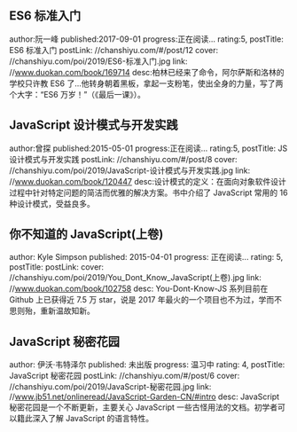 ## ES6 标准入门

author:阮一峰
published:2017-09-01
progress:正在阅读...
rating:5,
postTitle: ES6 标准入门
postLink: //chanshiyu.com/#/post/12
cover: //chanshiyu.com/poi/2019/ES6-标准入门.jpg
link: //www.duokan.com/book/169714
desc:柏林已经来了命令，阿尔萨斯和洛林的学校只许教 ES6 了...他转身朝着黑板，拿起一支粉笔，使出全身的力量，写了两个大字：“ES6 万岁！”（《最后一课》）。

## JavaScript 设计模式与开发实践

author:曾探
published:2015-05-01
progress:正在阅读...
rating:5,
postTitle: JS 设计模式与开发实践
postLink: //chanshiyu.com/#/post/8
cover: //chanshiyu.com/poi/2019/JavaScript-设计模式与开发实践.jpg
link: //www.duokan.com/book/120447
desc:设计模式的定义：在面向对象软件设计过程中针对特定问题的简洁而优雅的解决方案。书中介绍了 JavaScript 常用的 16 种设计模式，受益良多。

## 你不知道的 JavaScript(上卷)

author: Kyle Simpson
published: 2015-04-01
progress: 正在阅读...
rating: 5,
postTitle:
postLink:
cover: //chanshiyu.com/poi/2019/You_Dont_Know_JavaScript(上卷).jpg
link: //www.duokan.com/book/102758
desc: You-Dont-Know-JS 系列目前在 Github 上已获得近 7.5 万 star，说是 2017 年最火的一个项目也不为过，学而不思则殆，重新温故知新。

## JavaScript 秘密花园

author: 伊沃·韦特泽尔
published: 未出版
progress: 温习中
rating: 4,
postTitle: JavaScript 秘密花园
postLink: //chanshiyu.com/#/post/6
cover: //chanshiyu.com/poi/2019/JavaScript-秘密花园.jpg
link: //www.jb51.net/onlineread/JavaScript-Garden-CN/#intro
desc: JavaScript 秘密花园是一个不断更新，主要关心 JavaScript 一些古怪用法的文档。初学者可以籍此深入了解 JavaScript 的语言特性。
